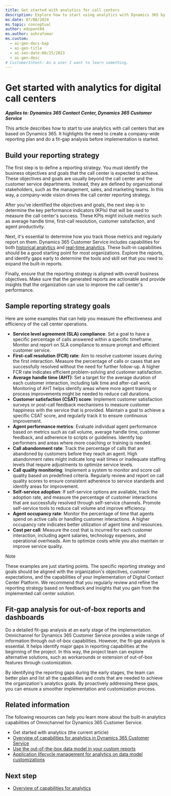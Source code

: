 ```yaml
---
title: Get started with analytics for call centers
description: Explore how to start using analytics with Dynamics 365 by creating a company-wide reporting plan and doing a fit-gap analysis.
ms.date: 07/08/2024
ms.topic: conceptual
author: edupont04
ms.author: ashrafomar
ms.custom:
  - ai-gen-docs-bap
  - ai-gen-title
  - ai-seo-date:08/25/2023
  - ai-gen-desc
# CustomerIntent: As a user I want to learn something.
---
```


# Get started with analytics for digital call centers

***Applies to: Dynamics 365 Contact Center, Dynamics 365 Customer Service***

This article describes how to start to use analytics with call centers that are based on Dynamics 365. It highlights the need to create a company-wide reporting plan and do a fit-gap analysis before implementation is started.

## Build your reporting strategy

The first step is to define a reporting strategy. You must identify the business objectives and goals that the call center is expected to achieve. These objectives and goals are usually beyond the call center and the customer service departments. Instead, they are defined by organizational stakeholders, such as the management, sales, and marketing teams. In this way, a company-wide vision drives the call center reporting strategy.

After you've identified the objectives and goals, the next step is to determine the key performance indicators (KPIs) that will be used to measure the call center's success. These KPIs might include metrics such as average handle time, first-call resolution, customer satisfaction, and agent productivity. 

Next, it's essential to determine how you track those metrics and regularly report on them. Dynamics 365 Customer Service includes capabilities for both [historical analytics](/dynamics365/customer-service/configure-cs-historical-analytics-csh) and [real-time analytics](/dynamics365/customer-service/enable-realtime-analytics-dashboard-administrator?branch=main). These built-in capabilities should be a good starting point for most organizations. Explore the reports, and identify gaps early to determine the tools and skill set that you need to expand the built-in reports.

Finally, ensure that the reporting strategy is aligned with overall business objectives. Make sure that the generated reports are actionable and provide insights that the organization can use to improve the call center's performance. 

## Sample reporting strategy goals

Here are some examples that can help you measure the effectiveness and efficiency of the call center operations.

- **Service level agreement (SLA) compliance**: Set a goal to have a specific percentage of calls answered within a specific timeframe. Monitor and report on SLA compliance to ensure prompt and efficient customer service.
- **First-call resolution (FCR) rate**: Aim to resolve customer issues during the first interaction. Measure the percentage of calls or cases that are successfully resolved without the need for further follow-up. A higher FCR rate indicates efficient problem-solving and customer satisfaction.
- **Average handle time (AHT)**: Set a target for the average duration of each customer interaction, including talk time and after-call work. Monitoring of AHT helps identify areas where more agent training or process improvements might be needed to reduce call durations.
- **Customer satisfaction (CSAT) score**: Implement customer satisfaction surveys or post-call feedback mechanisms to measure customer happiness with the service that is provided. Maintain a goal to achieve a specific CSAT score, and regularly track it to ensure continuous improvement.
- **Agent performance metrics**: Evaluate individual agent performance based on metrics such as call volume, average handle time, customer feedback, and adherence to scripts or guidelines. Identify top performers and areas where more coaching or training is needed.
- **Call abandonment rate**: Track the percentage of calls that are abandoned by customers before they reach an agent. High abandonment rates might indicate long wait times or inadequate staffing levels that require adjustments to optimize service levels.
- **Call quality monitoring**: Implement a system to monitor and score call quality based on predefined criteria. Regularly review and report on call quality scores to ensure consistent adherence to service standards and identify areas for improvement.
- **Self-service adoption**: If self-service options are available, track the adoption rate, and measure the percentage of customer interactions that are successfully resolved through self-service channels. Promote self-service tools to reduce call volume and improve efficiency.
- **Agent occupancy rate**: Monitor the percentage of time that agents spend on active calls or handling customer interactions. A higher occupancy rate indicates better utilization of agent time and resources.
- **Cost per call**: Measure the cost that is incurred for each customer interaction, including agent salaries, technology expenses, and operational overheads. Aim to optimize costs while you also maintain or improve service quality.

> [!NOTE]
> These examples are just starting points. The specific reporting strategy and goals should be aligned with the organization's objectives, customer expectations, and the capabilities of your implementation of Digital Contact Center Platform. We recommend that you regularly review and refine the reporting strategy based on feedback and insights that you gain from the implemented call center solution.

## Fit-gap analysis for out-of-box reports and dashboards

Do a detailed fit-gap analysis at an early stage of the implementation. Omnichannel for Dynamics 365 Customer Service provides a wide range of information through out-of-box capabilities. However, the fit-gap analysis is essential. It helps identify major gaps in reporting capabilities at the beginning of the project. In this way, the project team can explore alternative solutions, such as workarounds or extension of out-of-box features through customization.

By identifying the reporting gaps during the early stages, the team can better plan and list all the capabilities and costs that are needed to achieve the organization's analytics goals. By proactively addressing these gaps, you can ensure a smoother implementation and customization process.

## Related information

The following resources can help you learn more about the built-in analytics capabilities of Omnichannel for Dynamics 365 Customer Service.

- Get started with analytics (the current article)
- [Overview of capabilities for analytics in Dynamics 365 Customer Service](analytics-capabilities.md)
- [Use the out-of-the-box data model in your custom reports](/dynamics365/customer-service/use-datamodel)
- [Application lifecycle management for analytics on data model customizations](analytics-alm-custom-reports.md)

## Next step

- [Overview of capabilities for analytics](analytics-capabilities.md)

<!--
## Tags

*Industries:* Services (70-89)

*Stakeholders* Customer services, IT, Operations, Project Management, Service operations

*Products:* Dynamics 365 Customer Service, Dynamics 365 Customer Service Insights-->

